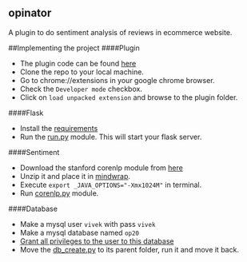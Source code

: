 ## opinator
A plugin to do sentiment analysis of reviews in ecommerce website.

##Implementing the project
####Plugin
* The plugin code can be found [here](https://github.com/SaptakS/opinator-plugin)
* Clone the repo to your local machine.
* Go to chrome://extensions in your google chrome browser.
* Check the `Developer mode` checkbox.
* Click on `load unpacked extension` and browse to the plugin folder.

####Flask
* Install the [requirements](https://github.com/SaptakS/opinator/blob/master/requirements.txt)
* Run the [run.py](https://github.com/SaptakS/opinator/blob/master/run.py) module. This will start your flask server.

####Sentiment
* Download the stanford corenlp module from [here](http://nlp.stanford.edu/software/corenlp.shtml)
* Unzip it and place it in [mindwrap](https://github.com/SaptakS/opinator/tree/master/mindwrap).
* Execute `export _JAVA_OPTIONS="-Xmx1024M"` in terminal.
* Run [corenlp.py](https://github.com/SaptakS/opinator/blob/master/mindwrap/corenlp.py) module.

####Database
* Make a mysql user `vivek` with pass `vivek`
* Make a mysql database named `op20`
* [Grant all privileges to the user to this database](http://stackoverflow.com/questions/5016505/mysql-grant-all-privileges-on-database)
* Move the [db_create.py](https://github.com/SaptakS/opinator/blob/master/database/db_create.py) to its parent folder, run it and move it back.
